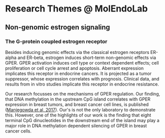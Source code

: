 # Research Themes @ MolEndoLab

## Non-genomic estrogen signaling

### The G-protein coupled estrogen receptor

Besides inducing genomic effects via the classical estrogen receptors ER-alpha and ER-beta, estrogen induces short-term non-genomic effects via GPER. GPER activation induces cell type or context dependent effects; cell proliferation or cell cycle arrest and apoptosis. Aberrant expression implicates this receptor in endocrine cancers. It is projected as a tumor suppressor, whose expression correlates with prognosis. Clinical data, and results from in vitro studies implicate this receptor in endocrine resistance. 

Our research focusses on the mechanisms of GPER regulation. Our finding, that DNA methylation in the upstream CpG island correlates with GPER expression in breast tumors, and breast cancer cell lines, is published ([Manjegowda et al, 2017](https://pubmed.ncbi.nlm.nih.gov/28286086/)). Our's is not the only laboratory to demonstrate this. However, one of the highlights of our work is the finding that eight terminal CpG dinucleotides in the downstream end of the island may play a major role in DNA methylation dependent silencing of GPER in breast cancer cells.




